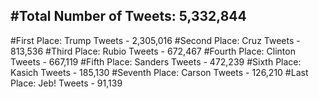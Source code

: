 #Total Number of Tweets: 5,332,844 
---
#First Place: Trump Tweets - 2,305,016
#Second Place: Cruz Tweets - 813,536
#Third Place: Rubio Tweets - 672,467
#Fourth Place: Clinton Tweets - 667,119
#Fifth Place: Sanders Tweets - 472,239
#Sixth Place: Kasich Tweets - 185,130
#Seventh Place: Carson Tweets - 126,210
#Last Place: Jeb! Tweets - 91,139
